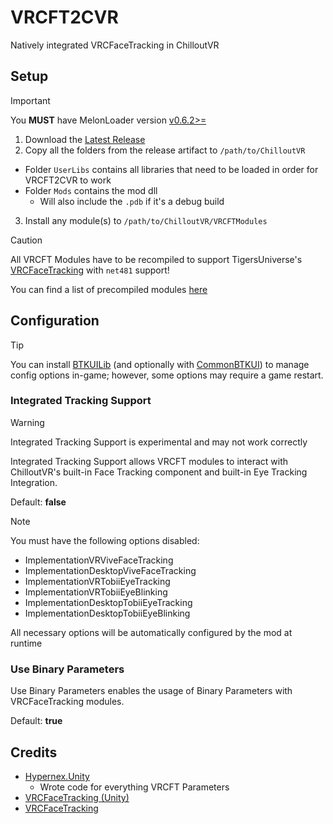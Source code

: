 # VRCFT2CVR
Natively integrated VRCFaceTracking in ChilloutVR

## Setup

> [!IMPORTANT]
> 
> You **MUST** have MelonLoader version [v0.6.2>=](https://github.com/LavaGang/MelonLoader/releases/latest)

1. Download the [Latest Release](https://github.com/200Tigersbloxed/VRCFT2CVR/releases/latest/download/VRCFT2CVR.zip)
2. Copy all the folders from the release artifact to `/path/to/ChilloutVR`
  + Folder `UserLibs` contains all libraries that need to be loaded in order for VRCFT2CVR to work
  + Folder `Mods` contains the mod dll
    + Will also include the `.pdb` if it's a debug build
3. Install any module(s) to `/path/to/ChilloutVR/VRCFTModules`

> [!CAUTION]
> 
> All VRCFT Modules have to be recompiled to support TigersUniverse's [VRCFaceTracking](https://github.com/TigersUniverse/VRCFaceTracking) with `net481` support!
> 
> You can find a list of precompiled modules [here](https://github.com/TigersUniverse/VRCFaceTracking?tab=readme-ov-file#-external-modules)

## Configuration

> [!TIP]
> 
> You can install [BTKUILib](https://github.com/BTK-Development/BTKUILib) (and optionally with [CommonBTKUI](https://github.com/dakyneko/DakyModsCVR/tree/master/CommonBTKUI)) to manage config options in-game; however, some options may require a game restart.

### Integrated Tracking Support

> [!WARNING]  
>
> Integrated Tracking Support is experimental and may not work correctly

Integrated Tracking Support allows VRCFT modules to interact with ChilloutVR's built-in Face Tracking component and built-in Eye Tracking Integration.

Default: **false**

> [!NOTE]  
>
> You must have the following options disabled:
>  + ImplementationVRViveFaceTracking
>  + ImplementationDesktopViveFaceTracking
>  + ImplementationVRTobiiEyeTracking
>  + ImplementationVRTobiiEyeBlinking
>  + ImplementationDesktopTobiiEyeTracking
>  + ImplementationDesktopTobiiEyeBlinking
>
> All necessary options will be automatically configured by the mod at runtime

### Use Binary Parameters

Use Binary Parameters enables the usage of Binary Parameters with VRCFaceTracking modules.

Default: **true**

## Credits

+ [Hypernex.Unity](https://github.com/TigersUniverse/Hypernex.Unity)
  + Wrote code for everything VRCFT Parameters
+ [VRCFaceTracking (Unity)](https://github.com/TigersUniverse/VRCFaceTracking)
+ [VRCFaceTracking](https://github.com/benaclejames/VRCFaceTracking)